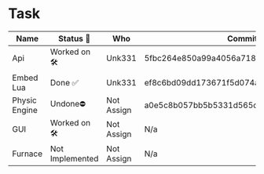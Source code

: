 # Task

|   Name        |   Status 📝       |   Who       | Commit                                  |
|---------------|-------------------|-------------|-----------------------------------------|
| Api           | Worked on 🛠️      | Unk331      | 5fbc264e850a99a4056a718c633a534fe4ca3056|
| Embed Lua     | Done ✅           | Unk331      | ef8c6bd09dd173671f5d074a68b015d7b288431f|
| Physic Engine | Undone⛔          | Not Assign  | a0e5c8b057bb5b5331d565ccb5a6ced18477e66c|
| GUI           | Worked on 🛠️      | Not Assign  | N/a                                     |
| Furnace       | Not Implemented   | Not Assign  | N/a                                     |
